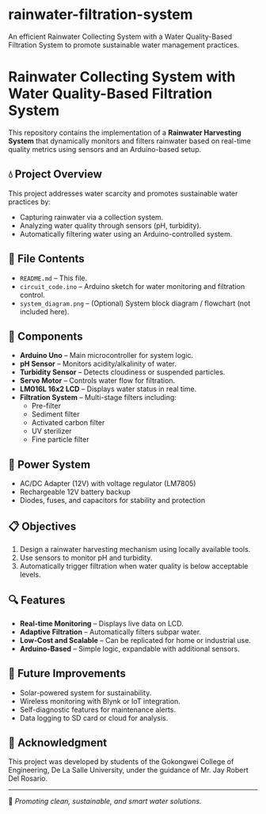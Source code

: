 # rainwater-filtration-system
 An efficient Rainwater Collecting System with a Water Quality-Based Filtration System to promote sustainable water management practices.
# Rainwater Collecting System with Water Quality-Based Filtration System

This repository contains the implementation of a **Rainwater Harvesting System** that dynamically monitors and filters rainwater based on real-time quality metrics using sensors and an Arduino-based setup.

## 💧 Project Overview

This project addresses water scarcity and promotes sustainable water practices by:
- Capturing rainwater via a collection system.
- Analyzing water quality through sensors (pH, turbidity).
- Automatically filtering water using an Arduino-controlled system.

## 📁 File Contents

- `README.md` – This file.
- `circuit_code.ino` – Arduino sketch for water monitoring and filtration control.
- `system_diagram.png` – (Optional) System block diagram / flowchart (not included here).

## 🧰 Components

- **Arduino Uno** – Main microcontroller for system logic.
- **pH Sensor** – Monitors acidity/alkalinity of water.
- **Turbidity Sensor** – Detects cloudiness or suspended particles.
- **Servo Motor** – Controls water flow for filtration.
- **LM016L 16x2 LCD** – Displays water status in real time.
- **Filtration System** – Multi-stage filters including:
  - Pre-filter
  - Sediment filter
  - Activated carbon filter
  - UV sterilizer
  - Fine particle filter

## 🔌 Power System

- AC/DC Adapter (12V) with voltage regulator (LM7805)
- Rechargeable 12V battery backup
- Diodes, fuses, and capacitors for stability and protection

## 📋 Objectives

1. Design a rainwater harvesting mechanism using locally available tools.
2. Use sensors to monitor pH and turbidity.
3. Automatically trigger filtration when water quality is below acceptable levels.

## 🔍 Features

- **Real-time Monitoring** – Displays live data on LCD.
- **Adaptive Filtration** – Automatically filters subpar water.
- **Low-Cost and Scalable** – Can be replicated for home or industrial use.
- **Arduino-Based** – Simple logic, expandable with additional sensors.

## 🌱 Future Improvements

- Solar-powered system for sustainability.
- Wireless monitoring with Blynk or IoT integration.
- Self-diagnostic features for maintenance alerts.
- Data logging to SD card or cloud for analysis.

## 🙌 Acknowledgment

This project was developed by students of the Gokongwei College of Engineering, De La Salle University, under the guidance of Mr. Jay Robert Del Rosario.

---

📘 *Promoting clean, sustainable, and smart water solutions.*
